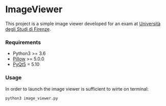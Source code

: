 # ImageViewer
This project is a simple image viewer developed for an exam at [Università degli Studi di Firenze](https://www.ingegneria.unifi.it/index.php).

### Requirements
* Python3 >= 3.6
* [Pillow](http://pillow.readthedocs.io/en/latest/index.html) >= 5.0.0
* [PyQt5](https://pypi.python.org/pypi/PyQt5) = 5.10

### Usage
In order to launch the image viewer is sufficient to wirte on terminal:
```
python3 image_viewer.py
```
